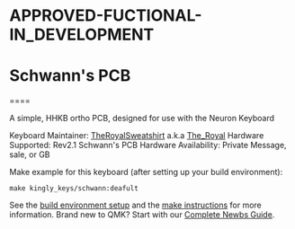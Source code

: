 # APPROVED-FUCTIONAL-IN_DEVELOPMENT

# Schwann's PCB
====

A simple, HHKB ortho PCB, designed for use with the Neuron Keyboard

Keyboard Maintainer: [TheRoyalSweatshirt](https://github.com/TheRoyalSweatshirt) a.k.a [The_Royal](https://reddit.com/u/The_Royal)
Hardware Supported: Rev2.1 Schwann's PCB 
Hardware Availability: Private Message, sale, or GB

Make example for this keyboard (after setting up your build environment):

    make kingly_keys/schwann:deafult

See the [build environment setup](https://docs.qmk.fm/#/getting_started_build_tools) and the [make instructions](https://docs.qmk.fm/#/getting_started_make_guide) for more information. Brand new to QMK? Start with our [Complete Newbs Guide](https://docs.qmk.fm/#/newbs).
